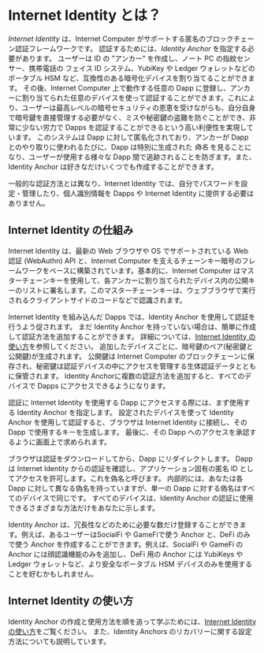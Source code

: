 # Internet Identity とは？

*Internet Identity* は、Internet Computer がサポートする匿名のブロックチェーン認証フレームワークです。 認証するためには、*Identity Anchor* を指定する必要があります。 ユーザーは ID の "アンカー" を作成し、ノート PC の指紋センサー、携帯電話の フェイス ID システム、YubiKey や Ledger ウォレットなどのポータブル HSM など、互換性のある暗号化デバイスを割り当てることができます。 その後、Internet Computer 上で動作する任意の Dapp に登録し、アンカーに割り当てられた任意のデバイスを使って認証することができます。これにより、ユーザーは最高レベルの暗号セキュリティの恩恵を受けながらも、自分自身で暗号鍵を直接管理する必要がなく、ミスや秘密鍵の盗難を防ぐことができ、非常に少ない労力で Dapps を認証することができるという高い利便性を実現しています。 このシステムは Dapp に対して匿名化されており、アンカーが Dapp とのやり取りに使われるたびに、Dapp は特別に生成された *偽名* を見ることになり、ユーザーが使用する様々な Dapp 間で追跡されることを防ぎます。また、Identity Anchor は好きなだけいくつでも作成することができます。

一般的な認証方法とは異なり、Internet Identity では、自分でパスワードを設定・管理したり、個人識別情報を Dapps や Internet Identity に提供する必要はありません。

## Internet Identity の仕組み

Internet Identity は、最新の Web ブラウザや OS でサポートされている Web 認証 (WebAuthn) API と、Internet Computer を支えるチェーンキー暗号のフレームワークをベースに構築されています。基本的に、Internet Computer はマスターチェーンキーを使用して、各アンカーに割り当てられたデバイス内の公開キーのリストに署名します。このマスターチェーンキーは、ウェブブラウザで実行されるクライアントサイドのコードなどで認識されます。

Internet Identity を組み込んだ Dapps では、Identity Anchor を使用して認証を行うよう促されます。 まだ Identity Anchor を持っていない場合は、簡単に作成して認証方法を追加することができます。 詳細については、[Internet Identity の使い方](./auth-how-to.md)を参照してください。 追加したデバイスごとに、暗号鍵のペア(秘密鍵と公開鍵)が生成されます。 公開鍵は Internet Computer のブロックチェーンに保存され、秘密鍵は認証デバイスの中にアクセスを管理する生体認証データとともに保管されます。 Identity Anchorに複数の認証方法を追加すると、すべてのデバイスで Dapps にアクセスできるようになります。

認証に Internet Identity を使用する Dapp にアクセスする際には、まず使用する Identity Anchor を指定します。 設定されたデバイスを使って Identity Anchor を使用して認証すると、ブラウザは Internet Identity に接続し、その Dapp で使用するキーを生成します。 最後に、その Dapp へのアクセスを承認するように画面上で求められます。

ブラウザは認証をダウンロードしてから、Dapp にリダイレクトします。 Dapp は Internet Identity からの認証を確認し、アプリケーション固有の匿名 ID としてアクセスを許可します。これを偽名と呼びます。 内部的には、あなたは各 Dapp に対して異なる偽名を持っていますが、単一の Dapp に対する偽名はすべてのデバイスで同じです。 すべてのデバイスは、Identity Anchor の認証に使用できるさまざまな方法だけをあなたに示します。

Identity Anchor は、冗長性などのために必要な数だけ登録することができます。例えば、あるユーザーはSocialFi や GameFiで使う Anchor と、DeFi のみで使う Anchor を作成することができます。例えば、SocialFi や GameFi の Anchor には顔認識機能のみを追加し、DeFi 用の Anchor には YubiKeys や Ledger ウォレットなど、より安全なポータブル HSM デバイスのみを使用することを好むかもしれません。

## Internet Identity の使い方

Identity Anchor の作成と使用方法を順を追って学ぶためには、[Internet Identity の使い方](./auth-how-to.md)をご覧ください。 また、Identity Anchors のリカバリーに関する設定方法についても説明しています。

<!--
# What is Internet Identity?

*Internet Identity* is an anonymous blockchain authentication framework supported by the Internet Computer. Users can create identity "anchors" to which they assign compatible cryptographically enabled devices, such as the fingerprint sensor on a laptop, the face ID system on a phone, or a portable HSM, such as a YubiKey or Ledger wallet. Thereafter, they can signup and authenticate to any dapp running on the Internet Computer using any of the devices they have assigned to their anchor. This provides a high level of convenience, allowing users to authenticate to dapps they are interested in with a very low level of friction, while benefiting from the highest level of cryptographic security, but without the need to directly manage or handle cryptographic key material themselves, which prevents mistakes and the theft of their key material. The system is anonymizing towards dapps, and whenever an anchor is used to interact with a dapp, the dapp sees a specially generated *pseudonym*, which prevents users from being tracked across the various dapps they use. A user can create as many identity anchors as they wish.

Unlike most authentication methods, Internet Identity does not require you to set and manage passwords or provide any personal identifying information to dapps or to Internet Identity.

## How Internet Identity works

Internet Identity builds on Web Authentication (WebAuthn) API supported by modern web browsers and operating systems, and the "chain key cryptography" framework that powers the Internet Computer. Essentially, the Internet Computer signs the list of public keys inside the devices assigned to each anchor using its master chain key, which client side code, for example running in the web browser, is aware of.

Dapps that integrate with Internet Identity prompt you to authenticate using an identity anchor. If you don’t have an identity anchor yet, it is easy to create one and add authentication methods to it. For more details, see [How to use Internet Identity](./auth-how-to.md). For each device you add, a pair of cryptographic keys (private and public key) is generated. The public key is stored on the Internet Computer blockchain, while the private key remains locked inside the authentication device together with any biometric data that governs access to it. Adding multiple authentication devices to an identity anchor allows you to access dapps across all of your devices.

When you access a dapp that uses Internet Identity for authentication, you first specify the identity anchor you want to use. After authenticating using an identity anchor using an assigned device, your browser connects to Internet Identity and generates a session key for use with that dapp. Finally, you are asked to authorize access to the dapp.

Your browser downloads the authorization and then redirects you to the dapp. The dapp verifies the authorization from Internet Identity and grants you access as an application-specific anonymous identity that we call pseudonym. Internally, you have a different pseudonym for each dapp, but your pseudonym for any single dapp is the same across all of your devices. All of your devices just represent different methods you can use to authenticate your Internet Identity anchor.

You can register as many identity anchors as you want for redundancy, or different purposes. For example, a user might create one anchor for use with SocialFi or GameFi, and another for use with pure DeFi. They might only feel comfortable adding facial recognition to their SocialFi and GameFi anchor, say, and only use more secure portable HSM devices like YubiKeys and Ledger wallets with their pure DeFi anchor.

## How to use Internet Identity

To learn how to create and use Identity Anchors step-by-step, see [How to use Internet Identity](./auth-how-to.md). This also describes how to set up recovery mechanisms for Identity Anchors.

-->